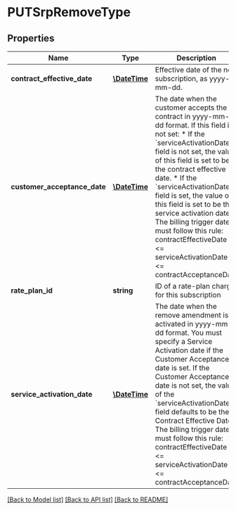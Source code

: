 # PUTSrpRemoveType

## Properties
Name | Type | Description | Notes
------------ | ------------- | ------------- | -------------
**contract_effective_date** | [**\DateTime**](Date.md) | Effective date of the new subscription, as yyyy-mm-dd. | 
**customer_acceptance_date** | [**\DateTime**](Date.md) | The date when the customer accepts the contract in yyyy-mm-dd format.  If this field is not set:  * If the &#x60;serviceActivationDate&#x60; field is not set, the value of this field is set to be the contract effective date. * If the &#x60;serviceActivationDate&#x60; field is set, the value of this field is set to be the service activation date.  The billing trigger dates must follow this rule:  contractEffectiveDate &lt;&#x3D; serviceActivationDate &lt;&#x3D; contractAcceptanceDate | [optional] 
**rate_plan_id** | **string** | ID of a rate-plan charge for this subscription | 
**service_activation_date** | [**\DateTime**](Date.md) | The date when the remove amendment is activated in yyyy-mm-dd format.  You must specify a Service Activation date if the Customer Acceptance date is set. If the Customer Acceptance date is not set, the value of the &#x60;serviceActivationDate&#x60; field defaults to be the Contract Effective Date.  The billing trigger dates must follow this rule:  contractEffectiveDate &lt;&#x3D; serviceActivationDate &lt;&#x3D; contractAcceptanceDate | [optional] 

[[Back to Model list]](../README.md#documentation-for-models) [[Back to API list]](../README.md#documentation-for-api-endpoints) [[Back to README]](../README.md)


